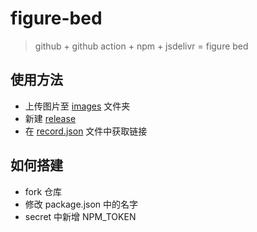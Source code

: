 # figure-bed

> github + github action + npm + jsdelivr = figure bed

## 使用方法

- 上传图片至 [images](./images) 文件夹
- 新建 [release](https://github.com/xiguaxigua/figure-bed/releases)
- 在 [record.json](./release.json) 文件中获取链接

## 如何搭建

- fork 仓库
- 修改 package.json 中的名字
- secret 中新增 NPM_TOKEN